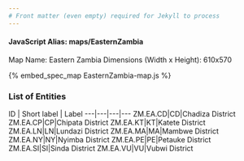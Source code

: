 ```yaml
---
# Front matter (even empty) required for Jekyll to process
---
```


#### JavaScript Alias: maps/EasternZambia

Map Name: Eastern Zambia
Dimensions (Width x Height): 610x570



{% embed_spec_map EasternZambia-map.js %}

### List of Entities

ID | Short label | Label
---|---|---|---
ZM.EA.CD|CD|Chadiza District
ZM.EA.CP|CP|Chipata District
ZM.EA.KT|KT|Katete District
ZM.EA.LN|LN|Lundazi District
ZM.EA.MA|MA|Mambwe District
ZM.EA.NY|NY|Nyimba District
ZM.EA.PE|PE|Petauke District
ZM.EA.SI|SI|Sinda District
ZM.EA.VU|VU|Vubwi District